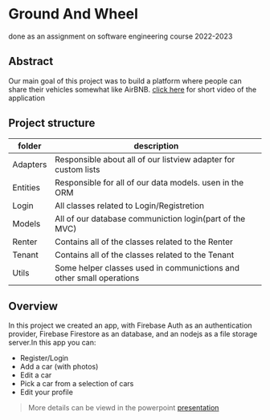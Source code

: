 # Ground And Wheel
 done as an assignment on software engineering  course 2022-2023
 
## Abstract
Our main goal of this project was to build a platform where people can share their vehicles 
somewhat like AirBNB.
[click here](https://youtu.be/fG6w6lNMLB0) for short video of the application

## Project structure
|folder|description |
|-|-|
|Adapters| Responsible about all of our listview adapter for custom lists|
|Entities| Responsible for all of our data models. usen in the ORM|
|Login|All classes related to Login/Registretion|
|Models|All of our database communiction login(part of the MVC)|
|Renter|Contains all of the classes related to the Renter|
|Tenant|Contains all of the classes related to the Tenant|
|Utils| Some helper classes used in communictions and other small operations|

## Overview
In this project we created an app, with Firebase Auth as an authentication provider, Firebase Firestore as an database, and an nodejs as a file storage server.In this app you can:
- Register/Login
- Add a car (with photos)
- Edit a car
- Pick a car from a selection of cars
- Edit your profile

 > More details can be viewd in the powerpoint [presentation](https://github.com/Daniel-Ros/GroundMnW/blob/master/%D7%94%D7%A6%D7%92%D7%AA%20%D7%A1%D7%95%D7%A3%20%D7%94%D7%A0%D7%93%D7%A1%D7%AA%20%D7%AA%D7%95%D7%9B%D7%A0%D7%94.ppt) 

 
